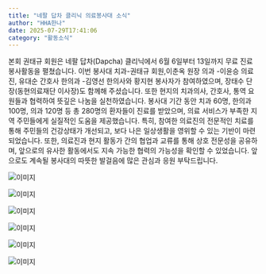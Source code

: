 ```yaml
---
title: "네팔 답차 클리닉 의료봉사대 소식"
author: "HHA한나"
date: 2025-07-29T17:41:06
category: "활동소식"
---
```


본회 권태규 회원은 네팔 답차(Dapcha) 클리닉에서 6월 6일부터 13일까지 무료 진료 봉사활동을 펼쳤습니다.
이번 봉사대 치과-권태규 회원,이춘옥 원장
의과 -이윤승 의료진, 유대순 간호사
한의과 -김영선 한의사와 황지현 봉사자가 참여하였으며,
장태수 단장(동현의료재단 이사장)도 함께해 주셨습니다.
또한 현지의 치과의사, 간호사, 통역 요원들과 협력하여 뜻깊은 나눔을 실천하였습니다.
봉사대 기간 동안 치과 60명, 한의과 100명, 의과 120명 등 총 280명의 환자들이 진료를 받았으며, 의료 서비스가 부족한 지역 주민들에게 실질적인 도움을 제공했습니다.
특히, 참여한 의료진의 전문적인 치료를 통해 주민들의 건강상태가 개선되고, 보다 나은 일상생활을 영위할 수 있는 기반이 마련되었습니다. 또한, 의료진과 현지 활동가 간의 협업과 교류를 통해 상호 전문성을 공유하며, 앞으로의 유사한 활동에서도 지속 가능한 협력의 가능성을 확인할 수 있었습니다.
앞으로도 계속될 봉사대의 따뜻한 발걸음에 많은 관심과 응원 부탁드립니다.

![이미지](/files/attach/images/2025/img-110265515-1.png)

![이미지](/files/attach/images/2025/img-110265515-2.jpg)

![이미지](/files/attach/images/2025/img-110265515-3.png)

![이미지](/files/attach/images/2025/img-110265515-4.jpg)

![이미지](/files/attach/images/2025/img-110265515-5.png)

![이미지](/files/attach/images/2025/img-110265515-6.png)
